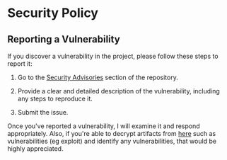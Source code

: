 # Security Policy

## Reporting a Vulnerability

If you discover a vulnerability in the project, please follow these steps to report it:

1. Go to the [Security Advisories](https://github.com/H0llyW00dzZ/ChatGPT-Next-Web/security/advisories/new) section of the repository.

2. Provide a clear and detailed description of the vulnerability, including any steps to reproduce it.

3. Submit the issue.

Once you've reported a vulnerability, I will examine it and respond appropriately. Also, if you're able to decrypt artifacts from [here](https://github.com/H0llyW00dzZ/ChatGPT-Next-Web/actions/workflows/codeql.yml) such as vulnerabilities (eg exploit) and identify any vulnerabilities, that would be highly appreciated.
